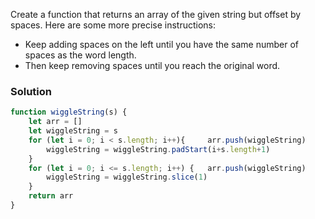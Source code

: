 Create a function that returns an array of the given string but offset by spaces. Here are some more precise instructions:

- Keep adding spaces on the left until you have the same number of spaces as the word length.
- Then keep removing spaces until you reach the original word.

### Solution
```js
function wiggleString(s) {
	let arr = []
	let wiggleString = s
	for (let i = 0; i < s.length; i++){		arr.push(wiggleString)
		wiggleString = wiggleString.padStart(i+s.length+1)
	}
	for (let i = 0; i <= s.length; i++) {	arr.push(wiggleString)
		wiggleString = wiggleString.slice(1)
	}
	return arr
}

```